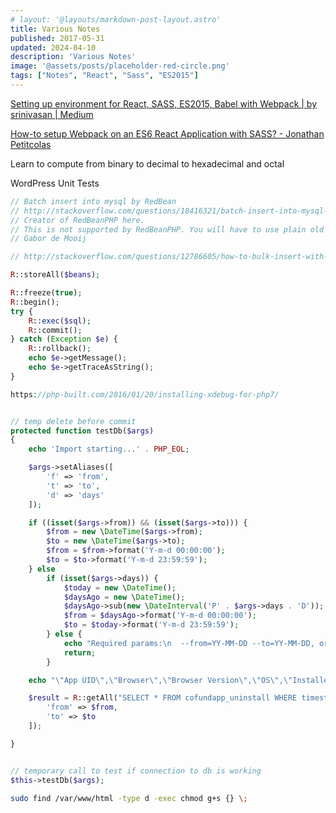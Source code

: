 ```yaml
---
# layout: '@layouts/markdown-post-layout.astro'
title: Various Notes
published: 2017-05-31
updated: 2024-04-10
description: 'Various Notes'
image: '@assets/posts/placeholder-red-circle.png'
tags: ["Notes", "React", "Sass", "ES2015"]
---
```


[Setting up environment for React, SASS, ES2015, Babel with Webpack | by srinivasan | Medium](https://medium.com/@srinisoundar/setting-up-environment-for-react-sass-es2015-babel-with-webpack-2f77445129#.g72ssc1j6)

[How-to setup Webpack on an ES6 React Application with SASS? - Jonathan Petitcolas](https://www.jonathan-petitcolas.com/2015/05/15/howto-setup-webpack-on-es6-react-application-with-sass.html)

Learn to compute from binary to decimal to hexadecimal and octal

WordPress Unit Tests

```php
// Batch insert into mysql by RedBean
// http://stackoverflow.com/questions/18416321/batch-insert-into-mysql-by-redbean
// Creator of RedBeanPHP here.
// This is not supported by RedBeanPHP. You will have to use plain old SQL for this.
// Gabor de Mooij

// http://stackoverflow.com/questions/12786605/how-to-bulk-insert-with-redbeanphp

R::storeAll($beans);

R::freeze(true);
R::begin();
try {
    R::exec($sql);
    R::commit();
} catch (Exception $e) {
    R::rollback();
    echo $e->getMessage();
    echo $e->getTraceAsString();
}

https://php-built.com/2016/01/20/installing-xdebug-for-php7/


// temp delete before commit
protected function testDb($args)
{
    echo 'Import starting...' . PHP_EOL;

    $args->setAliases([
        'f' => 'from',
        't' => 'to',
        'd' => 'days'
    ]);

    if ((isset($args->from)) && (isset($args->to))) {
        $from = new \DateTime($args->from);
        $to = new \DateTime($args->to);
        $from = $from->format('Y-m-d 00:00:00');
        $to = $to->format('Y-m-d 23:59:59');
    } else
        if (isset($args->days)) {
            $today = new \DateTime();
            $daysAgo = new \DateTime();
            $daysAgo->sub(new \DateInterval('P' . $args->days . 'D'));
            $from = $daysAgo->format('Y-m-d 00:00:00');
            $to = $today->format('Y-m-d 23:59:59');
        } else {
            echo "Required params:\n  --from=YY-MM-DD --to=YY-MM-DD, or\n  --days=3\n";
            return;
        }

    echo "\"App UID\",\"Browser\",\"Browser Version\",\"OS\",\"Installed\",\"Uninstalled\",\"Last URL Seen\",\"Last Seen At\",\"User ID\",\"Extension Version\",\"Last Event Type\",\"Last Event Date\",\"Event Count\",\"Savings\"\n";

    $result = R::getAll("SELECT * FROM cofundapp_uninstall WHERE timestamp >= :from AND timestamp <= :to", [
        'from' => $from,
        'to' => $to
    ]);

}


// temporary call to test if connection to db is working
$this->testDb($args);        
```

```bash
sudo find /var/www/html -type d -exec chmod g+s {} \;
```
